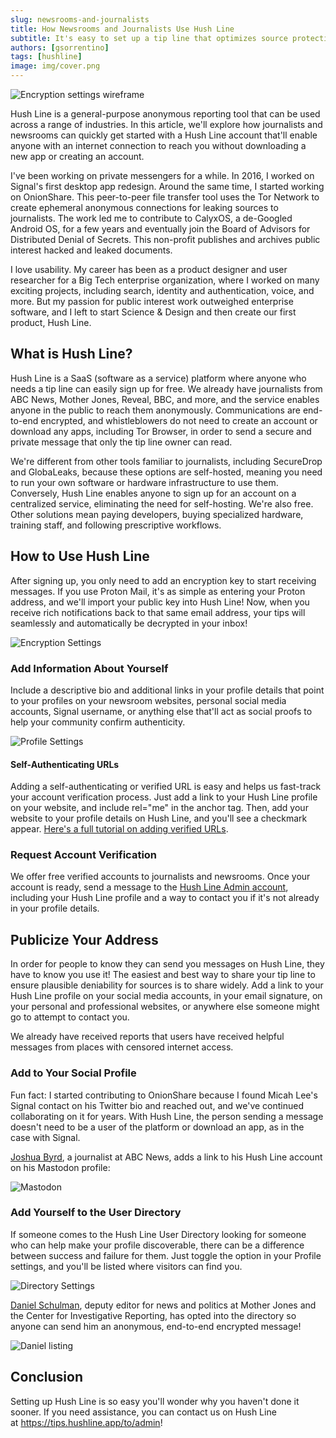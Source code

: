 ```yaml
---
slug: newsrooms-and-journalists
title: How Newsrooms and Journalists Use Hush Line
subtitle: It's easy to set up a tip line that optimizes source protection while maintaining usability.
authors: [gsorrentino]
tags: [hushline]
image: img/cover.png
---
```


![Encryption settings wireframe](./cover.png)

Hush Line is a general-purpose anonymous reporting tool that can be used across a range of industries. In this article, we'll explore how journalists and newsrooms can quickly get started with a Hush Line account that'll enable anyone with an internet connection to reach you without downloading a new app or creating an account.

<!-- truncate -->

I've been working on private messengers for a while. In 2016, I worked on Signal's first desktop app redesign. Around the same time, I started working on OnionShare. This peer-to-peer file transfer tool uses the Tor Network to create ephemeral anonymous connections for leaking sources to journalists. The work led me to contribute to CalyxOS, a de-Googled Android OS, for a few years and eventually join the Board of Advisors for Distributed Denial of Secrets. This non-profit publishes and archives public interest hacked and leaked documents.

I love usability. My career has been as a product designer and user researcher for a Big Tech enterprise organization, where I worked on many exciting projects, including search, identity and authentication, voice, and more. But my passion for public interest work outweighed enterprise software, and I left to start Science & Design and then create our first product, Hush Line.

## What is Hush Line?

Hush Line is a SaaS (software as a service) platform where anyone who needs a tip line can easily sign up for free. We already have journalists from ABC News, Mother Jones, Reveal, BBC, and more, and the service enables anyone in the public to reach them anonymously. Communications are end-to-end encrypted, and whistleblowers do not need to create an account or download any apps, including Tor Browser, in order to send a secure and private message that only the tip line owner can read.

We're different from other tools familiar to journalists, including SecureDrop and GlobaLeaks, because these options are self-hosted, meaning you need to run your own software or hardware infrastructure to use them. Conversely, Hush Line enables anyone to sign up for an account on a centralized service, eliminating the need for self-hosting. We're also free. Other solutions mean paying developers, buying specialized hardware, training staff, and following prescriptive workflows.

## How to Use Hush Line

After signing up, you only need to add an encryption key to start receiving messages. If you use Proton Mail, it's as simple as entering your Proton address, and we'll import your public key into Hush Line! Now, when you receive rich notifications back to that same email address, your tips will seamlessly and automatically be decrypted in your inbox!

![Encryption Settings](./encryption.png)

### Add Information About Yourself

Include a descriptive bio and additional links in your profile details that point to your profiles on your newsroom websites, personal social media accounts, Signal username, or anything else that'll act as social proofs to help your community confirm authenticity.

![Profile Settings](./settings.png)

#### Self-Authenticating URLs

Adding a self-authenticating or verified URL is easy and helps us fast-track your account verification process. Just add a link to your Hush Line profile on your website, and include rel="me" in the anchor tag. Then, add your website to your profile details on Hush Line, and you'll see a checkmark appear. [Here's a full tutorial on adding verified URLs](https://hushline.app/library/blog/how-to-verify-an-address-on-hush-line).

### Request Account Verification

We offer free verified accounts to journalists and newsrooms. Once your account is ready, send a message to the [Hush Line Admin account](https://tips.hushline.app/to/admin), including your Hush Line profile and a way to contact you if it's not already in your profile details.

## Publicize Your Address

In order for people to know they can send you messages on Hush Line, they have to know you use it! The easiest and best way to share your tip line to ensure plausible deniability for sources is to share widely. Add a link to your Hush Line profile on your social media accounts, in your email signature, on your personal and professional websites, or anywhere else someone might go to attempt to contact you.

We already have received reports that users have received helpful messages from places with censored internet access.

### Add to Your Social Profile

Fun fact: I started contributing to OnionShare because I found Micah Lee's Signal contact on his Twitter bio and reached out, and we've continued collaborating on it for years. With Hush Line, the person sending a message doesn't need to be a user of the platform or download an app, as in the case with Signal.

[Joshua Byrd](https://tips.hushline.app/to/phocks), a journalist at ABC News, adds a link to his Hush Line account on his Mastodon profile:

![Mastodon](./mastodon.png)

### Add Yourself to the User Directory

If someone comes to the Hush Line User Directory looking for someone who can help make your profile discoverable, there can be a difference between success and failure for them. Just toggle the option in your Profile settings, and you'll be listed where visitors can find you.

![Directory Settings](./settings-directory.png)

[Daniel Schulman](https://tips.hushline.app/to/danielschulman), deputy editor for news and politics at Mother Jones and the Center for Investigative Reporting, has opted into the directory so anyone can send him an anonymous, end-to-end encrypted message!

![Daniel listing](./directory-listing.png)

## Conclusion

Setting up Hush Line is so easy you'll wonder why you haven't done it sooner. If you need assistance, you can contact us on Hush Line at https://tips.hushline.app/to/admin!
